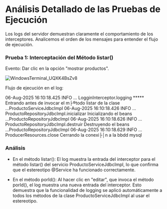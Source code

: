 # Análisis Detallado de las Pruebas de Ejecución

<p>Los logs del servidor demuestran claramente el comportamiento de los interceptores. Analicemos el orden de los mensajes para entender el flujo de ejecución.</p>

<h3>Prueba 1: Interceptación del Método listar()</h3>

<p>Evento: Dar clic en la opción "mostrar productos".</p>

![WindowsTerminal_UQXK4BsZv8](https://github.com/user-attachments/assets/490010d7-2139-4c8f-9f9b-be988579d81e)

Flujo de ejecución en el log:

06-Aug-2025 16:10:18.425 INFO ... LogginInterceptor.logging ***** Entrando antes de invocar el m├®todo listar de la clase ...ProductoServiceJdbcImpl
06-Aug-2025 16:10:18.426 INFO ... ProductoRepositoryJdbcImpl.inicializar Inicializando el beans ...ProductoRepositoryJdbcImpl
06-Aug-2025 16:10:18.626 INFO ... ProductoRepositoryJdbcImpl.destruir Destruyendo el beans ...ProductoRepositoryJdbcImpl
06-Aug-2025 16:10:18.629 INFO ... ProducerResources.close Cerrando la conexi├│n a la bbdd mysql

<h3>Análisis</h3>

- En el método listar(): El log muestra la entrada del interceptor para el método listar() del servicio ProductoServiceJdbcImpl, lo que confirma que el estereotipo @Service ha funcionado correctamente.

- En el método porId(): Al hacer clic en "editar", que invoca el método porId(), el log muestra una nueva entrada del interceptor. Esto demuestra que la funcionalidad de logging se aplicó automáticamente a todos los métodos de la clase ProductoServiceJdbcImpl al usar el estereotipo.